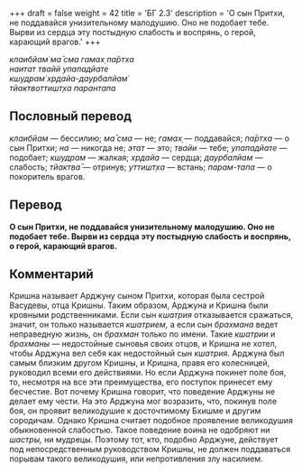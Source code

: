 +++
draft = false
weight = 42
title = 'БГ 2.3'
description = 'О сын Притхи, не поддавайся унизительному малодушию. Оно не подобает тебе. Вырви из сердца эту постыдную слабость и воспрянь, о герой, карающий врагов.'
+++

_клаибйам̇ ма̄ сма гамах̣ па̄ртха  
наитат твайй упападйате  
кшудрам̇ хр̣дайа-даурбалйам̇  
тйактвоттишт̣ха парантапа_

## Пословный перевод

_клаибйам_ — бессилию; _ма̄_ _сма_ — не; _гамах̣_ — поддавайся; _па̄ртха_ — о сын Притхи; _на_ — никогда не; _этат_ — это; _твайи_ — тебе; _упападйате_ — подобает; _кшудрам_ — жалкая; _хр̣дайа_ — сердца; _даурбалйам_ — слабость; _тйактва̄_ — отринув; _уттишт̣ха_ — встань; _парам_\-_тапа_ — о покоритель врагов.

## Перевод

**О сын Притхи, не поддавайся унизительному малодушию. Оно не подобает тебе. Вырви из сердца эту постыдную слабость и воспрянь, о герой, карающий врагов.**

## Комментарий

Кришна называет Арджуну сыном Притхи, которая была сестрой Васудевы, отца Кришны. Таким образом, Арджуна и Кришна были кровными родственниками. Если сын _кшатрия_ отказывается сражаться, значит, он только называется _кшатрием,_ а если сын _брахмана_ ведет неправедную жизнь, он _брахман_ только по имени. Такие _кшатрии_ и _брахманы_ — недостойные сыновья своих отцов, и Кришна не хотел, чтобы Арджуна вел себя как недостойный сын _кшатрия._ Арджуна был самым близким другом Кришны, и Кришна, правя его колесницей, руководил всеми его действиями. Но если Арджуна покинет поле боя, то, несмотря на все эти преимущества, его поступок принесет ему бесчестие. Вот почему Кришна говорит, что поведение Арджуны не делает ему чести. На это Арджуна мог возразить, что, покинув поле боя, он проявит великодушие к досточтимому Бхишме и другим сородичам. Однако Кришна считает подобное проявление великодушия обыкновенной слабостью. Такое поведение воина не одобряют ни _шастры,_ ни мудрецы. Поэтому тот, кто, подобно Арджуне, действует под непосредственным руководством Кришны, не должен поддаваться порывам такого великодушия, или непротивления злу насилием.
